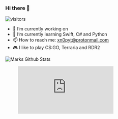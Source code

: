 ### Hi there 👋

![visitors](https://visitor-badge.glitch.me/badge?page_id=page.id)


- 🔭 I’m currently working on 
- 🌱 I’m currently learning Swift, C# and Python
- 📫 How to reach me: xn0pyt@protonmail.com
- 🎮 I like to play CS:GO, Terraria and RDR2

![Marks Github Stats](https://github-readme-stats.vercel.app/api?username=Mark7-dev&show_icons=true&theme=radical)

<figure><embed src="https://wakatime.com/share/@0d44d07d-e4f3-4769-81c3-60ba3dcfe443/854ec685-8ed4-475e-b29b-8e6ef34cc18e.svg"></figure>
<!--START_SECTION:waka-->
<!--END_SECTION:waka-->


